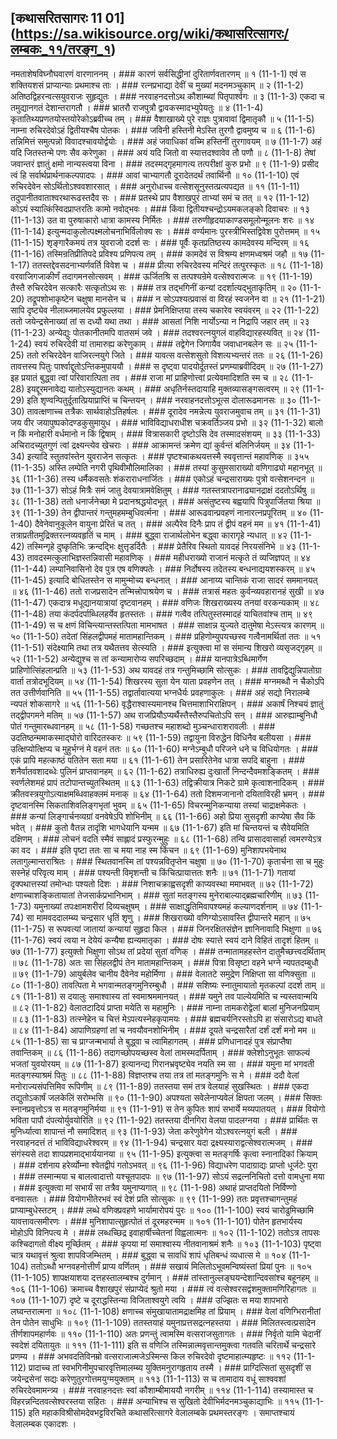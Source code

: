 ## [कथासरितसागरः 11 01] (https://sa.wikisource.org/wiki/कथासरित्सागरः/लम्बकः_११/तरङ्ग_१)

नमताशेषविघ्नौघवारणं वारणाननम् । ### कारणं सर्वसिद्धीनां दुरितार्णवतारणम् ॥ १ (11-1-1)
एवं स शक्तियशसं प्राप्यान्याः प्रथमाश्च ताः । ### रत्नप्रभाद्या देवीं च मुख्यां मदनमञ्चुकाम् ॥ २ (11-1-2)
अतिष्ठद्विहरन्वत्सयुवराजः सुहृद्युतः । ### नरवाहनदत्तोऽथ कौशाम्ब्यां पितृपार्श्वगः ॥ ३ (11-1-3)
एकदा च तमुद्यानगतं देशान्तरागतौ । ### भ्रातरौ राजपुत्रौ द्वावकस्मादभ्युपेयतुः ॥ ४ (11-1-4)
कृतातिथ्यप्रणतयोस्तयोरेकोऽब्रवीच्च तम् । ### वैशाखाख्ये पुरे राज्ञः पुत्रावावां द्विमातृकौ ॥ ५ (11-1-5)
नाम्ना रुचिरदेवोऽहं द्वितीयश्चैष पोतकः । ### जविनी हस्तिनी मेऽस्ति तुरगौ द्वावमुष्य च ॥ ६ (11-1-6)
तन्निमित्तं समुत्पन्नो विवादश्चावयोर्द्वयोः । ### अहं जवाधिकां वच्मि हस्तिनीं तुरगावयम् ॥ ७ (11-1-7)
अहं यदि जितस्तन्मे पणः सैव करेणुका । ### अयं यदि जितो वा स्यात्तदश्वावेव तौ पणौ ॥ ८ (11-1-8)
तेषां जवान्तरं ज्ञातुं क्षमो नान्यस्त्वया विना । ### तदस्मद्गृहमागत्य तत्परीक्षां कुरु प्रभो ॥ ९ (11-1-9)
प्रसीद त्वं हि सर्वार्थप्रार्थनाकल्पपादपः । ### आवां चाभ्यागतौ दूरादेतदर्थं तवार्थिनौ ॥ १० (11-1-10)
एवं रुचिरदेवेन सोऽर्थितोऽश्ववशारसात् । ### अनुरोधाच्च वत्सेशसूनुस्तत्प्रत्यपद्यत ॥ ११ (11-1-11)
तदुपानीतवाताश्वरथारूढस्तदैव सः । ### प्रतस्थे प्राप वैशाखपुरं ताभ्यां समं च तत् ॥ १२ (11-1-12)
कोऽयं स्यात्किंस्विदप्राप्तरतिः कामो नवोद्भवः । ### किंवा द्वितीयश्चन्द्रोऽयमकलङ्को दिवाचरः ॥ १३ (11-1-13)
उत वा पुरुषाकारो धात्रा कामस्य निर्मितः । ### तरुणीहृदयाकाण्डसमूलोन्मूलनः शरः ॥ १४ (11-1-14)
इत्युन्मदाकुलोत्पक्ष्मलोचनाभिर्विलोक्य सः । ### वर्ण्यमानः पुरस्त्रीभिस्तद्विवेश पुरोत्तमम् ॥ १५ (11-1-15)
शृङ्गारैकमयं तत्र युवराजो ददर्श सः । ### पूर्वैः कृतप्रतिष्ठस्य कामदेवस्य मन्दिरम् ॥ १६ (11-1-16)
तस्मिन्रतिप्रीतिपदे प्रविश्य प्रणिपत्य तम् । ### कामदेवं स विश्रम्य क्षणमध्वश्रमं जहौ ॥ १७ (11-1-17)
ततस्तद्देवसदनाभ्यर्णवर्ति विवेश च । ### प्रीत्या रुचिरदेवस्य मन्दिरं तत्पुरस्कृतः ॥ १८ (11-1-18)
वरवाजिगजाकीर्णं तदागमनसोत्सवम् । ### ऊर्जितश्रि स तत्पश्यन्रेमे वत्सेश्वरात्मजः ॥ १९ (11-1-19)
तैस्तै रुचिरदेवेन सत्कारैः सत्कृतोऽथ सः । ### तत्र तद्भगिनीं कन्यां ददर्शात्यद्भुताकृतिम् ॥ २० (11-1-20)
तद्रूपशोभाकृष्टेन चक्षुषा मानसेन च । ### न सोऽपश्यत्प्रवासं वा विरहं स्वजनेन वा ॥ २१ (11-1-21)
सापि दृष्ट्येव नीलाब्जमालयेव प्रफुल्लया । ### प्रेमनिक्षिप्तया तस्य चकारेव स्वयंवरम् ॥ २२ (11-1-22)
ततो जयेन्द्रसेनाख्यां तां स दध्यौ यथा तथा । ### आसतां निशि नार्योऽन्या न निद्रापि जहार तम् ॥ २३ (11-1-23)
अन्येद्युः पोतकानीतमपि वातसमं जवे । ### तदश्वरत्नयुगलं वाहविद्यारहस्यवित् ॥ २४ (11-1-24)
स्वयं रुचिरदेवी यां तामारुह्य करेणुकाम् । ### तद्वेगेन जिगायैव जवाधानबलेन सः ॥ २५ (11-1-25)
ततो रुचिरदेवेन वाजिरत्नयुगे जिते । ### यावत्स वत्सेशसुतो विशत्यभ्यन्तरं ततः ॥ २६ (11-1-26)
तावत्तस्य पितुः पार्श्वाद्दूतोऽन्तिकमुपाययौ । ### स दृष्ट्वा पादयोर्दूतस्तं प्रणम्याब्रवीदिदम् ॥ २७ (11-1-27)
इह प्रयातं बुद्ध्वा त्वां परिवारात्पिता तव । ### राजा मां प्राहिणोत्त्वां प्रत्येवमादिशति स्म च ॥ २८ (11-1-28)
इयद्दूरमनावेद्य यातोऽस्युद्यानतः कथम् । ### अधृतिर्नस्तदायाहि मुक्तव्यासङ्गसत्वरम् ॥ २९ (11-1-29)
इति शृण्वन्पितुर्दूतात्प्रियाप्राप्तिं च चिन्तयन् । ### नरवाहनदत्तोऽभूत्स दोलारूढमानसः ॥ ३० (11-1-30)
तावत्क्षणाच्च तत्रैकः सार्थवाहोऽतिहर्षलः । ### दूरादेव नमन्नेत्य युवराजमुवाच तम् ॥ ३१ (11-1-31)
जय वीर जयापुष्पकोदण्डकुसुमायुध । ### भाविविद्याधराधीश चक्रवर्तिञ्जय प्रभो ॥ ३२ (11-1-32)
बालो न किं मनोहारी वर्धमानो न किं द्विषाम् । ### वित्रासकारी दृष्टोऽसि देव तस्मादसंशयम् ॥ ३३ (11-1-33)
अचिरादच्युतगुणं त्वां द्रक्ष्यन्त्येव खेचराः । ### आक्रामन्तं क्रमेण द्यां कुर्वन्तं बलिनिर्जयम् ॥ ३४ (11-1-34)
इत्यादि स्तुतवांस्तेन युवराजेन सत्कृतः । ### पृष्टश्चाकथयत्तस्मै स्ववृत्तान्तं महावणिक् ॥ ३५५ (11-1-35)
अस्ति लम्पेति नगरी पृथिवीमौलिमालिका । ### तस्यां कुसुमसाराख्यो वणिगाढ्यो महानभूत् ॥ ३६ (11-1-36)
तस्य धर्मैकवसतेः शंकराराधनार्जितः । ### एकोऽहं चन्द्रसाराख्यः पुत्रो वत्सेशनन्दन ॥ ३७ (11-1-37)
सोऽहं मित्रैः समं जातु देवयात्रामवेक्षितुम् । ### गतस्तत्रापरानाढ्यानद्राक्षं ददतोऽर्थिषु ॥ ३८ (11-1-38)
ततो धनार्जनेच्छा मे प्रदानश्रद्धयोदभूत् । ### असंतुष्टस्य बह्वयापि पित्रुपार्जितया श्रिया ॥ ३९ (11-1-39)
तेन द्वीपान्तरं गन्तुमहमम्बुधिवर्त्मना । ### आरूढवान्प्रवहणं नानारत्नप्रपूरितम् ॥ ४० (11-1-40)
दैवेनेवानुकूलेन वायुना प्रेरितं च तत् । ### अल्पैरेव दिनैः प्राप तं द्वीपं वहनं मम ॥ ४१ (11-1-41)
तत्राप्रतीतमुद्रिक्तरत्नव्यवहृतिं च माम् । ### बुद्ध्वा राजार्थलोभेन बद्ध्वा कारागृहे न्यधात् ॥ ४२ (11-1-42)
तस्मिन्गृहे दुष्कृतिभिः क्रन्दद्भिः क्षुत्तृडर्दितैः । ### प्रेतैरिव स्थितो यावदहं निरयसंनिभे ॥ ४३ (11-1-43)
तावदस्मत्कुलाभिज्ञस्तन्निवासी महावणिक् । ### महीधराख्यो राजानं मत्कृते तं व्यजिज्ञपत् ॥ ४४ (11-1-44)
लम्पानिवासिनो देव पुत्र एष वणिक्पतेः । ### निर्दोषस्य तदेतस्य बन्धनाद्ययशस्करम् ॥ ४५ (11-1-45)
इत्यादि बोधितस्तेन स मामुन्मोच्य बन्धनात् । ### आनाय्य चान्तिकं राजा सादरं सममानयत् ॥ ४६ (11-1-46)
ततो राजप्रसादेन तन्मित्त्रोपाश्रयेण च । ### तत्रासं महतः कुर्वन्व्यवहारानहं सुखी ॥ ४७ (11-1-47)
एकदात्र मधूद्यानयात्रायां दृष्टवानहम् । ### वणिजः शिखराख्यस्य तनयां वरकन्यकाम् ॥ ४८ (11-1-48)
तया कंदर्पदर्पाब्धिलहर्येव हृतस्ततः । ### गत्वैव तत्पितुस्तस्मादहं याचितवांश्च ताम् ॥ ४९ (11-1-49)
स च क्षणं विचिन्त्यान्तस्तत्पिता मामभाषत । ### साक्षान्न युज्यते दातुमेषा मेऽस्त्यत्र कारणम् ॥ ५० (11-1-50)
तदेतां सिंहलद्वीपमहं मातामहान्तिकम् । ### प्रहिणोम्युपयच्छस्व गत्वैनामर्थितां ततः ॥ ५१ (11-1-51)
संदेक्ष्यामि तथा तत्र यथैतत्तव सेत्स्यति । ### इत्युक्त्वा मां स संमान्य शिखरो व्यसृजद्गृहम् ॥ ५२ (11-1-52)
अन्येद्युश्च स तां कन्यामारोप्य सपरिच्छदाम् । ### यानपात्रेऽब्धिमार्गेण प्राहिणोत्सिंहलान्प्रति ॥ ५३ (11-1-53)
अथ यावदहं तत्र गन्तुमिच्छामि सोत्सुकः । ### तावद्विद्युन्निपातोग्रा वार्ता तत्रोदभूदियम् ॥ ५४ (11-1-54)
शिखरस्य सुता येन याता प्रवहणेन तत् । ### मग्नमब्धौ न चैकोऽपि तत उत्तीर्णवानिति ॥ ५५ (11-1-55)
तद्वार्तावात्यया भग्नधैर्यः प्रवहणाकुलः । ### अहं सद्यो निरालम्बे न्यपतं शोकसागरे ॥ ५६ (11-1-56)
वृद्धैराश्वास्यमानश्च चित्तमाशाभिराक्षिपन् । ### अकार्षं निश्चयं ज्ञातुं तद्द्वीपगमने मतिम् ॥ ५७ (11-1-57)
अथ राजप्रियौऽप्यर्थैस्तैस्तैरुपचितोऽपि सन् । ### आरुह्याम्बुनिधौ पोतं गन्तुमारब्धवानहम् ॥ ५८ (11-1-58)
गच्छतश्च महाशब्दो मुञ्चन्धाराशरावलीः । ### उदतिष्ठन्ममाकस्माद्घोरो वारिदतस्करः ॥ ५९ (11-1-59)
तद्वायुना विरुद्धेन विधिनैव बलीयसा । ### उत्क्षिप्योत्क्षिप्य च मुहुर्भग्नं मे वहनं ततः ॥ ६० (11-1-60)
मग्नेऽम्बुधौ परिजने धने च विधियोगतः । ### एकं प्रापि महत्काष्ठं पतितेन सता मया ॥ ६१ (11-1-61)
तेन प्रसारितेनेव धात्रा सपदि बाहुना । ### शनैर्वातवशादब्धेः पुलिनं प्राप्तवानहम् ॥ ६२ (11-1-62)
तत्राधिरुह्य दुःखार्तो निन्दन्दैवमशङ्कितम् । ### स्वर्णलेशमहं प्रापं तटोपान्तच्युतस्थितम् ॥ ६३ (11-1-63)
तद्विक्रीयात्र निकटे ग्रामे कृत्वाशनादिकम् । ### क्रीतवस्त्रयुगोऽत्याक्षमब्धिवाहक्लमं मनाक् ॥ ६४ (11-1-64)
ततो दिशमजानानो दयिताविरही भ्रमन् । ### दृष्टवानस्मि सिकताशिवलिङ्गभृतां भुवम् ॥ ६५ (11-1-65)
विचरन्मुनिकन्याया तस्यां चाद्राक्षमेकतः । ### कन्यां लिङ्गार्चनव्यग्रां वनवेषेऽपि शोभिनीम् ॥ ६६ (11-1-66)
अहो प्रिया सुसदृशी काप्येषा सैव किं भवेत् । ### कुतो वैतन्न तादृंशि भागधेयानि यन्मम ॥ ६७ (11-1-67)
इति मां चिन्तयन्तं च सैवेयमिति दक्षिणम् । ### लोचनं वदति स्मैवं साह्लादं प्रस्फुरन्मुहुः ॥ ६८ (11-1-68)
तन्वि प्रासादवासार्हा त्वमरण्येऽत्र का वद । ### इति पृष्टा ततः सा च मया नाह स्म किंचन ॥ ६९ (11-1-69)
मुनिशापभयेनाथ लतागुल्मान्तराश्रितः । ### स्थितवानस्मि तां पश्यन्नवितृप्तेन चक्षुषा ॥ ७० (11-1-70)
कृतार्चना सा च मुहुः सस्नेहं परिवृत्य माम् । ### पश्यन्ती विमृशन्ती च किंचित्प्रायात्ततः शनैः ॥ ७१ (11-1-71)
गतायां दृक्पथात्तस्यां तमोन्धाः पश्यतो दिशः । ### निशाचक्राह्वसदृशी काप्यवस्था ममाभवत् ॥ ७२ (11-1-72)
क्षणाच्चाशङ्कितायातां तेजसार्कप्रभानिभाम् । ### सुतां मतङ्गस्य मुनेराबाल्याद्ब्रह्मचारिणीम् ॥ ७३ (11-1-73)
यमुनाख्यां तपःक्षामशरीरां दिव्यचक्षुषम् । ### साक्षाद्धृतिमिवापश्यमहं कल्याणदर्शनाम् ॥ ७४ (11-1-74)
सा मामवददालम्ब्य चन्द्रसार धृतिं शृणु । ### शिखराख्यो वणिग्योऽसावस्ति द्वीपान्तरे महान् ॥ ७५ (11-1-75)
स रूपवत्यां जातायां कन्यायां सुहृदा किल । ### जिनरक्षितसंज्ञेन ज्ञानिनावादि भिक्षुणा ॥ ७६ (11-1-76)
स्वयं त्वया न देयेयं कन्यैषा ह्यन्यमातृका । ### दोषः स्यात्ते स्वयं दाने विहितं तादृशं हितम् ॥ ७७ (11-1-77)
इत्युक्तो भिक्षुणा सोऽथ तां प्रदेयां सुतां वणिक् । ### तन्मातामहहस्तेन दातुमैच्छत्त्वदर्थिताम् ॥ ७८ (11-1-78)
अतः सा सिंहलद्वीपं तेन मातामहान्तिकम् । ### पित्रा विसृष्टा वहने भग्ने न्यपतदम्बुधौ ॥ ७९ (11-1-79)
आयुर्बलेव चानीय दैवेनेव महोर्मिणा । ### वेलातटे समुद्रेण निक्षिप्ता सा वणिक्सुता ॥ ८० (11-1-80)
तावत्पिता मे भगवान्मतङ्गमुनिरम्बुधौ । ### सशिष्यः स्नातुमायातो मृतकल्पां ददर्श ताम् ॥ ८१ (11-1-81)
स दयालुः समाश्वास्य तां स्वमाश्रममानयत् । ### यमुने तव पाल्येयमिति च न्यस्तवान्मयि ॥ ८२ (11-1-82)
वेलातटादियं प्राप्ता मयेति स महामुनिः । ### नाम्ना तामकरोद्वेलां बालां मुनिजनप्रियाम् ॥ ८३ (11-1-83)
तत्स्नेहेन च चित्तं मेऽपत्यस्नेहकृपामयः । ### ब्रह्मचर्यनिरस्तोऽपि हा संसारोऽद्य बाधते ॥ ८४ (11-1-84)
आपाणिग्रहणां तां च नवयौवनशोभिनीम् । ### दूयते चन्द्रसारैतां दर्शं दर्शं मनो मम ॥ ८५ (11-1-85)
सा च प्राग्जन्मभार्या ते बुद्ध्वा च त्वामिहागतम् । ### प्रणिधानादहं पुत्र संप्राप्तैषा तवान्तिकम् ॥ ८६ (11-1-86)
तदागच्छोपयच्छस्व वेलां तामस्मदर्पिताम् । ### क्लेशोऽनुभूतः साफल्यं भजतां युवयोरयम् ॥ ८७ (11-1-87)
इत्यानन्द्य गिरानभ्रवृष्ट्येव नयति स्म सा । ### यमुना मां भगवती मतङ्गस्याश्रमं पितुः ॥ ८८ (11-1-88)
विज्ञप्तश्च तया तत्र तां मतङ्गमुनिः स मे । ### ददौ वेलां मनोराज्यसंपत्तिमिव रूपिणीम् ॥ ८९ (11-1-89)
ततस्तया समं तत्र वेलयाहं सुखस्थितः । ### एकदा तद्युतोऽकार्षं जलकेलिं सरोम्भसि ॥ ९० (11-1-90)
अपश्यता सवेलेनाप्यवेलं क्षिपता जलम् । ### सिक्तः स्नानप्रवृत्तोऽत्र स मतङ्गमुनिर्मया ॥ ९१ (11-1-91)
स तेन कुपितः शापं सभार्ये मय्यपातयत् । ### वियोगो भविता पापौ दंपत्योर्युवयोरिति ॥ ९२ (11-1-92)
ततस्तया दीनगिरा वेलया पादलग्नया । ### प्रार्थितः स मुनिर्ध्यात्वा शापान्तं नौ समादिशत् ॥ ९३ (11-1-93)
जेता करेणुवेगेन योऽश्वरत्नयुगं बली । ### नरवाहनदत्तं तं भाविविद्याधरेश्वरम् ॥ ९४ (11-1-94)
चन्द्रसार यदा द्रक्ष्यस्याराद्वत्सेश्वरात्मजम् । ### संगंस्यसे तदा शापप्रशमाद्भार्ययानया ॥ ९५ (11-1-95)
इत्युक्त्वा स मतङ्गर्षिः कृत्वा स्नानादिकां क्रियाम् । ### दर्शनाय हरेर्व्योम्ना श्वेतद्वीपं गतोऽभवत् ॥ ९६ (11-1-96)
विद्याधरेण पादाग्राद्यः प्राप्तो धूर्जटेः पुरा । ### तस्मान्मया च बालत्वादात्तो यश्चूतपादपः ॥ ९७ (11-1-97)
सोऽयं सद्रत्ननिचितो दत्तो वामधुना मया । ### इत्युक्त्वा मां सभार्यं सा तत्रैव यमुनाप्यगात् ॥ ९८ (11-1-98)
अथाहं प्राप्तदयितो निर्विण्णो वनवासतः । ### वियोगभीतेरभवं स्वं देशं प्रति सोत्सुकः ॥ ९९ (11-1-99)
ततः प्रवृत्तश्चागन्तुमहं प्राप्याम्बुधेस्तटम् । ### लब्धे वणिक्प्रवहणे भार्यामारोपयं पुरः ॥ १०० (11-1-100)
स्वयं चारोढुमिच्छामि यावत्तावत्समीरणः । ### मुनिशापात्सुहृत्पोतं तं दूरमहरन्मम ॥ १०१ (11-1-101)
पोतेन हृतभार्यस्य मोहोऽपि विनिपत्य मे । ### लब्धच्छिद्र इवाहार्षीच्चेतनां विह्वलात्मनः ॥ १०२ (11-1-102)
ततोऽत्र तापसः कश्चिदागतो वीक्ष्य मूर्च्छितम् । ### कृपया मां समाश्वास्य नीतवानाश्रमं शनैः ॥ १०३ (11-1-103)
पृष्ट्वा चात्र यथावृत्तं श्रुत्वा शापविजम्भितम् । ### बुद्ध्वा च सावधिं शापं धृतिबन्धं व्यधात्स मे ॥ १०४ (11-1-104)
ततोऽब्धौ भग्नवहनोत्तीर्णं प्राप्य वर्णितम् । ### सखायं मिलितोऽभूवमन्विष्यंस्तां प्रियां पुनः ॥ १०५ (11-1-105)
शापक्षयाशया दत्तहस्तालम्बश्च दुर्गमान् । ### तांस्तानुल्लङ्घयन्देशान्दिवसांश्च बहूनहम् ॥ १०६ (11-1-106)
क्रमाच्च वैशाखपुरं संप्राप्येदं श्रुतो मया । ### त्वं वत्सेश्वरसद्वंशमुक्तामणिरिहागतः ॥ १०७ (11-1-107)
दृष्टे च दूराद्धस्तिन्या विजिताश्वयुगे त्वयि । ### उज्झितः स मया शापभारो लघ्वन्तरात्मना ॥ १०८ (11-1-108)
क्षणाच्च संमुखायातामद्राक्षमिह तां प्रियाम् । ### वेलां वणिग्भिरानीतां तेन पोतेन साधुभिः ॥ १०९ (11-1-109)
ततस्तयाहं यमुनाप्रत्तसद्रत्नहस्तया । ### मिलितस्त्वत्प्रसादेन तीर्णशापमहार्णवः ॥ ११० (11-1-110)
अतः प्रणन्तुं त्वामस्मि वत्सराजसुतागतः । ### निर्वृतो यामि चेदानीं स्वदेशं दयितायुतः ॥ १११ (11-1-111)
इति स वणिजि तस्मिन्नात्मवृत्तान्तमुक्त्वा गतवति चरितार्थे चन्द्रसारे प्रणम्य । ### अभवदतिविनम्रो वत्सराजात्मजेऽस्मिन्स किल रुचिरदेवो दृष्टमाहात्म्यहृष्टः ॥ ११२ (11-1-112)
प्रादाच्च तां स्वभगिनीमुपचारवृत्तिमालम्ब्य युक्तिमनुरागहृताय तस्मै । ### प्राग्दित्सितां सुसदृशीं स जयेन्द्रसेनां सद्यः करेणुतुरगोत्तमयुग्मयुक्ताम् ॥ ११३ (11-1-113)
स च तामादाय वधूं साश्ववशां रुचिरदेवमामन्त्र्य । ### नरवाहनदत्तः स्वां कौशाम्बीमाययौ नगरीम् ॥ ११४ (11-1-114)
तस्यामास्त च विहरन्नन्दितवत्सेश्वरस्तया सहितः । ### अन्याभिश्च स सुखितो देवीभिर्मदनमञ्चुकाद्याभिः ॥ ११५ (11-1-115)
इति महाकविश्रीसोमदेवभट्टविरचिते कथासरित्सागरे वेलालम्बके प्रथमस्तरङ्गः । समाप्तश्चायं वेलालम्बक एकादशः । 